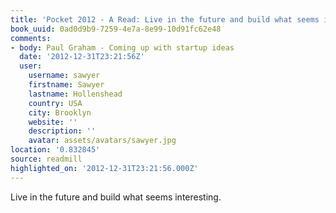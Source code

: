 ```yaml
---
title: 'Pocket 2012 - A Read: Live in the future and build what seems interesting.'
book_uuid: 0ad0d9b9-7259-4e7a-8e99-10d91fc62e48
comments:
- body: Paul Graham - Coming up with startup ideas
  date: '2012-12-31T23:21:56Z'
  user:
    username: sawyer
    firstname: Sawyer
    lastname: Hollenshead
    country: USA
    city: Brooklyn
    website: ''
    description: ''
    avatar: assets/avatars/sawyer.jpg
location: '0.832845'
source: readmill
highlighted_on: '2012-12-31T23:21:56.000Z'
---
```


Live in the future and build what seems interesting.